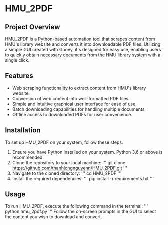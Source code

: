 # HMU_2PDF

## Project Overview
HMU_2PDF is a Python-based automation tool that scrapes content from HMU's library website and converts it into downloadable PDF files. Utilizing a simple GUI created with Gooey, it's designed for easy use, enabling users to quickly obtain necessary documents from the HMU library system with a single click.

## Features
- Web scraping functionality to extract content from HMU's library website.
- Conversion of web content into well-formatted PDF files.
- Simple and intuitive graphical user interface for ease of use.
- Batch downloading capabilities for handling multiple documents.
- Offline access to downloaded PDFs for user convenience.

## Installation
To set up HMU_2PDF on your system, follow these steps:

1. Ensure you have Python installed on your system. Python 3.6 or above is recommended.
2. Clone the repository to your local machine:
'''
  git clone https://github.com/thanhlongnguyenn/HMU_2PDF.git
'''
4. Navigate to the cloned directory:
'''
cd HMU_2PDF
'''
6. Install the required dependencies:
'''
  pip install -r requirements.txt
'''

## Usage
To run HMU_2PDF, execute the following command in the terminal:
'''  
python hmu_2pdf.py
'''
Follow the on-screen prompts in the GUI to select the content you wish to download and convert.
